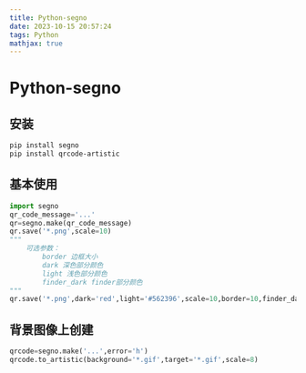 ```yaml
---
title: Python-segno
date: 2023-10-15 20:57:24
tags: Python
mathjax: true
---
```


# Python-segno

## 安装

```bash
pip install segno
pip install qrcode-artistic
```

## 基本使用

```python
import segno
qr_code_message='...'
qr=segno.make(qr_code_message)
qr.save('*.png',scale=10)
"""
    可选参数：
        border 边框大小
        dark 深色部分颜色
        light 浅色部分颜色
        finder_dark finder部分颜色
"""
qr.save('*.png',dark='red',light='#562396',scale=10,border=10,finder_dark='yellow')
```

## 背景图像上创建

```python
qrcode=segno.make('...',error='h')
qrcode.to_artistic(background='*.gif',target='*.gif',scale=8)
```

